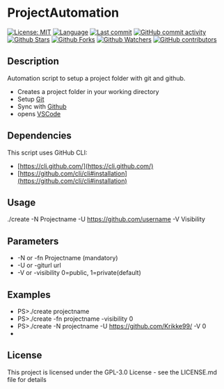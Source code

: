 # ProjectAutomation

[![License: MIT](https://img.shields.io/badge/License-MIT-green.svg?label=license)](https://opensource.org/licenses/MIT)
[![Language](https://img.shields.io/github/languages/top/krikke99/ProjectAutomation?style=flat)](https://github.com/krikke99/ProjectAutomation)
[![Last commit](https://img.shields.io/github/last-commit/krikke99/ProjectAutomation.svg?style=flat)](https://github.com/krikke99/ProjectAutomation/commits)
[![GitHub commit activity](https://img.shields.io/github/commit-activity/m/krikke99/ProjectAutomation)](https://github.com/krikke99/ProjectAutomation/commits)
[![Github Stars](https://img.shields.io/github/stars/krikke99/ProjectAutomation?style=flat&logo=github)](https://github.com/krikke99/ProjectAutomation/stargazers)
[![Github Forks](https://img.shields.io/github/forks/krikke99/ProjectAutomation?style=flat&logo=github)](https://github.com/krikke99/ProjectAutomation/network/members)
[![Github Watchers](https://img.shields.io/github/watchers/krikke99/ProjectAutomation?style=flat&logo=github)](https://github.com/krikke99/ProjectAutomation)
[![GitHub contributors](https://img.shields.io/github/contributors/krikke99/ProjectAutomation)](https://github.com/krikke99/ProjectAutomation/graphs/contributors)

## Description
Automation script to setup a project folder with git and github.

- Creates a project folder in your working directory
- Setup [Git](https://git-scm.com/)
- Sync with [Github](https://github.com/)
- opens [VSCode](https://code.visualstudio.com/)

## Dependencies
This script uses GitHub CLI:
- [https://cli.github.com/](https://cli.github.com/)
- [https://github.com/cli/cli#installation](https://github.com/cli/cli#installation)

## Usage
./create -N Projectname -U https://github.com/username -V Visibility

## Parameters
- -N or -fn Projectname (mandatory)
- -U or -giturl url
- -V or -visibility 0=public, 1=private(default) 

## Examples
- PS>./create projectname
- PS>./create -fn projectname -visibility 0
- PS>./create -N projectname -U https://github.com/Krikke99/ -V 0
- 
## License
This project is licensed under the GPL-3.0 License - see the LICENSE.md file for details

